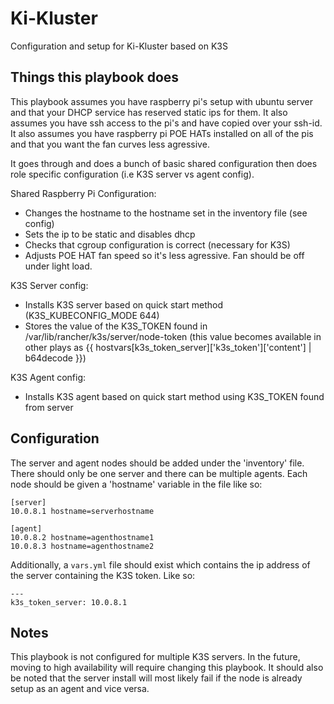 # Ki-Kluster

Configuration and setup for Ki-Kluster based on K3S

## Things this playbook does

This playbook assumes you have raspberry pi's setup with ubuntu server and that your DHCP service has reserved static ips for them.
It also assumes you have ssh access to the pi's and have copied over your ssh-id. It also assumes you have raspberry pi POE HATs installed 
on all of the pis and that you want the fan curves less agressive. 

It goes through and does a bunch of basic shared configuration then does role specific configuration (i.e K3S server vs agent config).

Shared Raspberry Pi Configuration:
- Changes the hostname to the hostname set in the inventory file (see config)
- Sets the ip to be static and disables dhcp
- Checks that cgroup configuration is correct (necessary for K3S)
- Adjusts POE HAT fan speed so it's less agressive. Fan should be off under light load.


K3S Server config:
- Installs K3S server based on quick start method (K3S_KUBECONFIG_MODE 644)
- Stores the value of the K3S_TOKEN found in /var/lib/rancher/k3s/server/node-token 
(this value becomes available in other plays as {{ hostvars[k3s_token_server]['k3s_token']['content'] | b64decode }})

K3S Agent config:
- Installs K3S agent based on quick start method using K3S_TOKEN found from server

## Configuration

The server and agent nodes should be added under the 'inventory' file. There should only be one server and there can be multiple agents. Each node should be 
given a 'hostname' variable in the file like so:

    [server]
    10.0.8.1 hostname=serverhostname

    [agent]
    10.0.8.2 hostname=agenthostname1
    10.0.8.3 hostname=agenthostname2

Additionally, a `vars.yml` file should exist which contains the ip address of the server containing the K3S token. Like so:

    ---
    k3s_token_server: 10.0.8.1 

## Notes

This playbook is not configured for multiple K3S servers. In the future, moving to high availability will require changing this playbook. 
It should also be noted that the server install will most likely fail if the node is already setup as an agent and vice versa.


